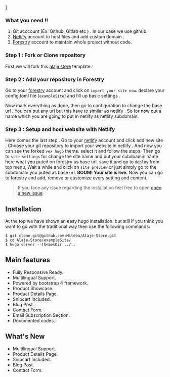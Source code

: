 ]
### What you need !!

1. Git acccount (Ex: Github, Gitlab etc ) . In our case we use github.
2. [Netlify](https://bit.ly/netlify-account) account to host files and add custom domain .
3. [Forestry](https://bit.ly/forestry-account) account to maintain whole project without code.


### Step 1 : Fork or Clone repository

First we will fork this [alaje store](https://github.com/Mileba/Alaje-Store) template.

### Step 2 : Add your repository in Forestry

Go to your [forestry](https://bit.ly/forestry-account)  account and click on `import your site now`. declare your config.toml file [`exampleSite`] and fill up basic settings .


Now mark everything as done, then go to configuration to change the base url . You can put any url but this have to similar as netlify . So for now put a name which you are going to put in netlify as netlify subdomain.

### Step 3 : Setup and host website with Netlify

Here comes the last step . Go to your [netlify](https://bit.ly/netlify-account) account and click add new site . Choose your git repository to import your website in netlify .  And now you can see the forked `vex hugo` theme. select it and follow the steps. Then go to `site settings` for change the site name and put your subdoamin name here what you puted on forestry as base url. save it and go to `deploy` from top menu, Wait a while and click on `site preview` or just simply go to the subdomain you puted as base url. **BOOM! Your site is live.** Now you can go to forestry and add, remove or customize every setting and content.

> If you face any issue regarding the installation feel free to open [open a new issue](https://github.com/Mileba/Alaje-Store/issues)



## Installation
At the top we have shown an easy hugo installation. but still if you think you want to go with the traditional way then use the following commands:

```
$ git clone git@github.com:Mileba/Alaje-Store.git
$ cd Alaje-Store/exampleSite/
$ hugo server --themesDir ../..
```


## Main features

* Fully Responsive Ready.
* Multilingual Support.
* Powered by bootstrap 4 framework.
* Product Showcase.
* Product Details Page.
* Snipcart Included.
* Blog Post.
* Contact Form.
* Email Subscription Section.
* Documented codes.

## What's New

* Multilingual Support.
* Product Details Page.
* Snipcart Included.
* Blog Post.
* Contact Form.

